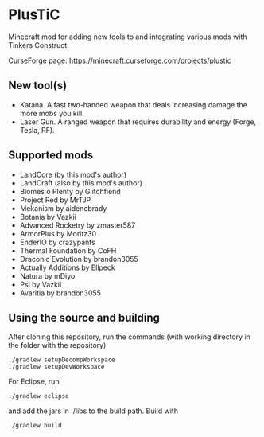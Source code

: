 # PlusTiC
Minecraft mod for adding new tools to and integrating various mods with Tinkers Construct

CurseForge page: https://minecraft.curseforge.com/projects/plustic
## New tool(s)
- Katana. A fast two-handed weapon that deals increasing damage the more mobs you kill.
- Laser Gun. A ranged weapon that requires durability and energy (Forge, Tesla, RF).
## Supported mods
- LandCore (by this mod's author)
- LandCraft (also by this mod's author)
- Biomes o Plenty by Glitchfiend
- Project Red by MrTJP
- Mekanism by aidencbrady
- Botania by Vazkii
- Advanced Rocketry by zmaster587
- ArmorPlus by Moritz30
- EnderIO by crazypants
- Thermal Foundation by CoFH
- Draconic Evolution by brandon3055
- Actually Additions by Ellpeck
- Natura by mDiyo
- Psi by Vazkii
- Avaritia by brandon3055
## Using the source and building
After cloning this repository, run the commands (with working directory in the folder with the repository)
```
./gradlew setupDecompWorkspace
./gradlew setupDevWorkspace
```
For Eclipse, run
```
./gradlew eclipse
```
and add the jars in ./libs to the build path.
Build with
```
./gradlew build
```
